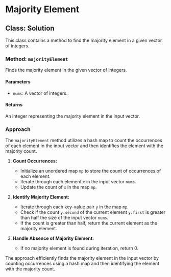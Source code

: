 # Majority Element

## Class: Solution

This class contains a method to find the majority element in a given vector of integers.

### Method: `majorityElement`

Finds the majority element in the given vector of integers.

#### Parameters

- `nums`: A vector of integers.

#### Returns

An integer representing the majority element in the input vector.

### Approach

The `majorityElement` method utilizes a hash map to count the occurrences of each element in the input vector and then identifies the element with the majority count.

1. **Count Occurrences:**
   - Initialize an unordered map `mp` to store the count of occurrences of each element.
   - Iterate through each element `x` in the input vector `nums`.
   - Update the count of `x` in the map `mp`.

2. **Identify Majority Element:**
   - Iterate through each key-value pair `y` in the map `mp`.
   - Check if the count `y.second` of the current element `y.first` is greater than half the size of the input vector `nums`.
   - If the count is greater than half, return the current element as the majority element.

3. **Handle Absence of Majority Element:**
   - If no majority element is found during iteration, return 0.

The approach efficiently finds the majority element in the input vector by counting occurrences using a hash map and then identifying the element with the majority count.
